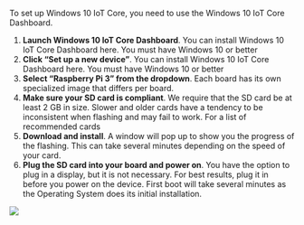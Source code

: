 <div class="row">
  <div class="col-md-6 col-sm-12 col-no-padding">
    <p>To set up Windows 10 IoT Core, you need to use the Windows 10 IoT Core Dashboard.</p>
    <ol class="inline-list">
      <li><b>Launch Windows 10 IoT Core Dashboard</b>. You can install Windows 10 IoT Core Dashboard here. You must have Windows 10 or better</li>
      <li><b>Click “Set up a new device”</b>. You can install Windows 10 IoT Core Dashboard here. You must have Windows 10 or better</li>
      <li><b>Select “Raspberry Pi 3” from the dropdown</b>. Each board has its own specialized image that differs per board.</li>
      <li><b>Make sure your SD card is compliant</b>. We require that the SD card be at least 2 GB in size. Slower and older cards have a tendency to be inconsistent when flashing and may fail to work. For a list of recommended cards</li> 
      <li><b>Download and install</b>. A window will pop up to show you the progress of the flashing. This can take several minutes depending on the speed of your card.</li> 
      <li><b>Plug the SD card into your board and power on</b>. You have the option to plug in a display, but it is not necessary. For best results, plug it in before you power on the device. First boot will take several minutes as the Operating System does its initial installation.
    </ol>
  </div>
  <div class="col-md-6 col-sm-12">
    <img src="{{site.baseurl}}/images/get-started/dashboard-1.png" />
  </div>
</div>
